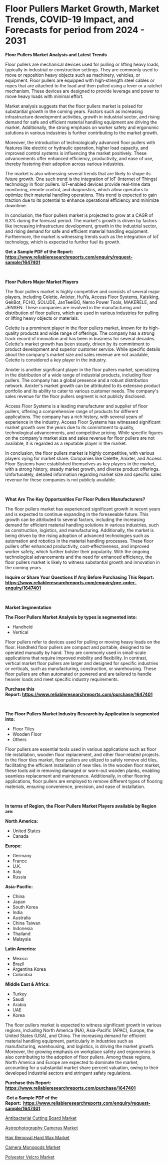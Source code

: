 <p><h1>Floor Pullers Market Growth, Market Trends, COVID-19 Impact, and Forecasts for period from 2024 - 2031</h1></p><p><strong>Floor Pullers Market Analysis and Latest Trends</strong></p>
<p><p>Floor pullers are mechanical devices used for pulling or lifting heavy loads, typically in industrial or construction settings. They are commonly used to move or reposition heavy objects such as machinery, vehicles, or equipment. Floor pullers are equipped with high-strength steel cables or ropes that are attached to the load and then pulled using a lever or a ratchet mechanism. These devices are designed to provide leverage and power to move heavy loads with minimal effort.</p><p>Market analysis suggests that the floor pullers market is poised for substantial growth in the coming years. Factors such as increasing infrastructure development activities, growth in industrial sector, and rising demand for safe and efficient material handling equipment are driving the market. Additionally, the strong emphasis on worker safety and ergonomic solutions in various industries is further contributing to the market growth.</p><p>Moreover, the introduction of technologically advanced floor pullers with features like electric or hydraulic operation, higher load capacity, and improved control systems is influencing the market positively. These advancements offer enhanced efficiency, productivity, and ease of use, thereby fostering their adoption across various industries.</p><p>The market is also witnessing several trends that are likely to shape its future growth. One such trend is the integration of IoT (Internet of Things) technology in floor pullers. IoT-enabled devices provide real-time data monitoring, remote control, and diagnostics, which allow operators to optimize their material handling operations. This trend is expected to gain traction due to its potential to enhance operational efficiency and minimize downtime.</p><p>In conclusion, the floor pullers market is projected to grow at a CAGR of 6.3% during the forecast period. The market's growth is driven by factors like increasing infrastructure development, growth in the industrial sector, and rising demand for safe and efficient material handling equipment. Furthermore, the market is witnessing trends such as the integration of IoT technology, which is expected to further fuel its growth.</p></p>
<p><strong>Get a Sample PDF of the Report:&nbsp; <a href="https://www.reliableresearchreports.com/enquiry/request-sample/1647401">https://www.reliableresearchreports.com/enquiry/request-sample/1647401</a></strong></p>
<p>&nbsp;</p>
<p><strong>Floor Pullers Major Market Players</strong></p>
<p><p>The floor pullers market is highly competitive and consists of several major players, including Celette, Anixter, HuiYa, Access Floor Systems, Kaisiking, GekBot, FCHO, SOLUDE, JanTeelGO, Nemo Power Tools, MAKERELE, and JENSEN. These companies are involved in the manufacturing and distribution of floor pullers, which are used in various industries for pulling or lifting heavy objects or materials.</p><p>Celette is a prominent player in the floor pullers market, known for its high-quality products and wide range of offerings. The company has a strong track record of innovation and has been in business for several decades. Celette's market growth has been steady, driven by its commitment to product development and superior customer service. While specific details about the company's market size and sales revenue are not available, Celette is considered a key player in the industry.</p><p>Anixter is another significant player in the floor pullers market, specializing in the distribution of a wide range of industrial products, including floor pullers. The company has a global presence and a robust distribution network. Anixter's market growth can be attributed to its extensive product portfolio and its ability to cater to various customer needs. The company's sales revenue for the floor pullers segment is not publicly disclosed.</p><p>Access Floor Systems is a leading manufacturer and supplier of floor pullers, offering a comprehensive range of products for different applications. The company has a rich history, with several years of experience in the industry. Access Floor Systems has witnessed significant market growth over the years due to its commitment to quality, technological advancements, and competitive pricing. While specific figures on the company's market size and sales revenue for floor pullers are not available, it is regarded as a reputable player in the market.</p><p>In conclusion, the floor pullers market is highly competitive, with various players vying for market share. Companies like Celette, Anixter, and Access Floor Systems have established themselves as key players in the market, with a strong history, steady market growth, and diverse product offerings. Unfortunately, detailed information regarding market size and specific sales revenue for these companies is not publicly available.</p></p>
<p>&nbsp;</p>
<p><strong>What Are The Key Opportunities For Floor Pullers Manufacturers?</strong></p>
<p><p>The floor pullers market has experienced significant growth in recent years and is expected to continue expanding in the foreseeable future. This growth can be attributed to several factors, including the increasing demand for efficient material handling solutions in various industries, such as construction, logistics, and manufacturing. Additionally, the market is being driven by the rising adoption of advanced technologies such as automation and robotics in the material handling processes. These floor pullers offer enhanced productivity, cost-effectiveness, and improved worker safety, which further bolster their popularity. With the ongoing technological advancements and the need for enhanced efficiency, the floor pullers market is likely to witness substantial growth and innovation in the coming years.</p></p>
<p><strong>Inquire or Share Your Questions If Any Before Purchasing This Report: <a href="https://www.reliableresearchreports.com/enquiry/pre-order-enquiry/1647401">https://www.reliableresearchreports.com/enquiry/pre-order-enquiry/1647401</a></strong></p>
<p>&nbsp;</p>
<p><strong>Market Segmentation</strong></p>
<p><strong>The Floor Pullers Market Analysis by types is segmented into:</strong></p>
<p><ul><li>Handheld</li><li>Vertical</li></ul></p>
<p><p>Floor pullers refer to devices used for pulling or moving heavy loads on the floor. Handheld floor pullers are compact and portable, designed to be operated manually by hand. They are commonly used in small-scale applications that require improved mobility and flexibility. In contrast, vertical market floor pullers are larger and designed for specific industries or verticals, such as manufacturing, construction, or warehousing. These floor pullers are often automated or powered and are tailored to handle heavier loads and meet specific industry requirements.</p></p>
<p><strong>Purchase this Report:&nbsp;<a href="https://www.reliableresearchreports.com/purchase/1647401">https://www.reliableresearchreports.com/purchase/1647401</a></strong></p>
<p>&nbsp;</p>
<p><strong>The Floor Pullers Market Industry Research by Application is segmented into:</strong></p>
<p><ul><li>Floor Tiles</li><li>Wooden Floor</li><li>Others</li></ul></p>
<p><p>Floor pullers are essential tools used in various applications such as floor tile installation, wooden floor replacement, and other floor-related projects. In the floor tiles market, floor pullers are utilized to safely remove old tiles, facilitating the efficient installation of new tiles. In the wooden floor market, these tools aid in removing damaged or worn-out wooden planks, enabling seamless replacement and maintenance. Additionally, in other flooring applications, floor pullers are employed to remove different types of flooring materials, ensuring convenience, precision, and ease of installation.</p></p>
<p>&nbsp;</p>
<p><strong>In terms of Region, the Floor Pullers Market Players available by Region are:</strong></p>
<p>
    <p> <strong> North America: </strong>
        <ul>
            <li>United States</li>
            <li>Canada</li>
        </ul>
        </p> 
    <p> <strong> Europe: </strong>
        <ul>
            <li>Germany</li>
            <li>France</li>
            <li>U.K.</li>
            <li>Italy</li>
            <li>Russia</li>
        </ul>
        </p> 
    <p> <strong> Asia-Pacific: </strong>
        <ul>
            <li>China</li>
            <li>Japan</li>
            <li>South Korea</li>
            <li>India</li>
            <li>Australia</li>
            <li>China Taiwan</li>
            <li>Indonesia</li>
            <li>Thailand</li>
            <li>Malaysia</li>
        </ul>
        </p> 
    <p> <strong> Latin America: </strong>
        <ul>
            <li>Mexico</li>
            <li>Brazil</li>
            <li>Argentina Korea</li>
            <li>Colombia</li>
        </ul>
        </p> 
    <p> <strong> Middle East & Africa: </strong>
        <ul>
            <li>Turkey</li>
            <li>Saudi</li>
            <li>Arabia</li>
            <li>UAE</li>
            <li>Korea</li>
        </ul>
    </p>
    </p>
<p><p>The floor pullers market is expected to witness significant growth in various regions, including North America (NA), Asia-Pacific (APAC), Europe, the United States (USA), and China. The increasing demand for efficient material handling equipment, particularly in industries such as manufacturing, warehousing, and logistics, is driving the market growth. Moreover, the growing emphasis on workplace safety and ergonomics is also contributing to the adoption of floor pullers. Among these regions, North America and Europe are expected to dominate the market, accounting for a substantial market share percent valuation, owing to their developed industrial sectors and stringent safety regulations.</p></p>
<p><strong>Purchase this Report: <a href="https://www.reliableresearchreports.com/purchase/1647401">https://www.reliableresearchreports.com/purchase/1647401</a></strong></p>
<p>&nbsp;<strong>Get a Sample PDF of the Report:&nbsp;&nbsp;<a href="https://www.reliableresearchreports.com/enquiry/request-sample/1647401">https://www.reliableresearchreports.com/enquiry/request-sample/1647401</a></strong></p>
<p><strong></strong></p>
<p><p><a href="https://github.com/kipkeeva/Market-Research-Report-List-2/blob/main/antibacterial-cutting-board-market.md">Antibacterial Cutting Board Market</a></p><p><a href="https://github.com/kuntayevaz/Market-Research-Report-List-2/blob/main/astrophotography-cameras-market.md">Astrophotography Cameras Market</a></p><p><a href="https://github.com/zebdakicsin/Market-Research-Report-List-2/blob/main/hair-removal-hard-wax-market.md">Hair Removal Hard Wax Market</a></p><p><a href="https://github.com/Krish2023na/Market-Research-Report-List-2/blob/main/camera-monopods-market.md">Camera Monopods Market</a></p><p><a href="https://github.com/kholmovskayalyudmila/Market-Research-Report-List-2/blob/main/polyester-velcro-market.md">Polyester Velcro Market</a></p></p>